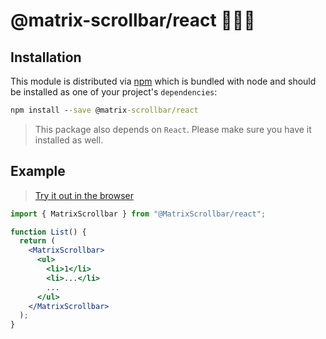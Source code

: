 # @matrix-scrollbar/react 🔭👩‍🚀

## Installation

This module is distributed via [npm](https://www.npmjs.com/package/@matrix-scrollbar/react) which is bundled with node and should be installed as one of your project's `dependencies`:

```cmd
npm install --save @matrix-scrollbar/react
```

> This package also depends on `React`. Please make sure you
> have it installed as well.

## Example

> [Try it out in the browser](https://codesandbox.io/s/matrix-scrollbarreact-v3pxl)

```jsx
import { MatrixScrollbar } from "@MatrixScrollbar/react";

function List() {
  return (
    <MatrixScrollbar>
      <ul>
        <li>1</li>
        <li>...</li>
        ...
      </ul>
    </MatrixScrollbar>
  );
}
```

